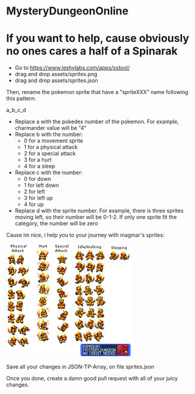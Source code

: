 # MysteryDungeonOnline

# If you want to help, cause obviously no ones cares a half of a Spinarak

  - Go to https://www.leshylabs.com/apps/sstool/
  - drag and drop assets/sprites.png
  - drag and drop assets/sprites.json
 
 Then, rename the pokemon sprite that have a "spriteXXX" name following this pattern:
 
 a_b_c_d
 
  - Replace a with the pokedex number of the pokemon. For example, charmander value will be "4"
  - Replace b with the number:
    - 0 for a movement sprite
    - 1 for a physical attack
    - 2 for a special attack
    - 3 for a hurt
    - 4 for a sleep
  - Replace c with the number:
    - 0 for down
    - 1 for left down
    - 2 for left
    - 3 for left up
    - 4 for up
  - Replace d with the sprite number. For example, there is three sprites moving left, so their number will be 0-1-2. If only one sprite fit the category, the number will be zero

Cause im nice, i help you to your journey with magmar's sprites:

![magmar sprites](assets/magmar.png)

Save all your changes in JSON-TP-Array, on file sprites.json

Once you done, create a damn good pull request with all of your juicy changes.

